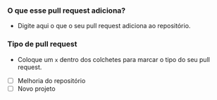 ### O que esse pull request adiciona?

  - Digite aqui o que o seu pull request adiciona ao repositório.

### Tipo de pull request
  
  - Coloque um `x` dentro dos colchetes para marcar o tipo do seu pull request.
  - [ ] Melhoria do repositório
  - [ ] Novo projeto
